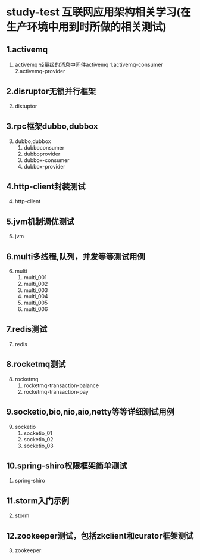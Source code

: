 # study-test 互联网应用架构相关学习(在生产环境中用到时所做的相关测试)
## 1.activemq
1. activemq 轻量级的消息中间件activemq
   1.activemq-consumer
   2.activemq-provider
## 2.disruptor无锁并行框架
2. distuptor
## 3.rpc框架dubbo,dubbox
3. dubbo,dubbox
   1. dubboconsumer
   2. dubboprovider
   3. dubbox-consumer
   4. dubbox-provider
## 4.http-client封装测试
4. http-client
## 5.jvm机制调优测试
5. jvm
## 6.multi多线程,队列，并发等等测试用例
6. multi
   1. multi_001
   2. multi_002
   3. multi_003
   4. multi_004
   5. multi_005
   6. multi_006
## 7.redis测试
7. redis
## 8.rocketmq测试
8. rocketmq
   1. rocketmq-transaction-balance
   2. rocketmq-transaction-pay
## 9.socketio,bio,nio,aio,netty等等详细测试用例
9. socketio
   1. socketio_01
   2. socketio_02
   3. socketio_03
## 10.spring-shiro权限框架简单测试
1. spring-shiro
## 11.storm入门示例
2. storm
## 12.zookeeper测试，包括zkclient和curator框架测试
3. zookeeper